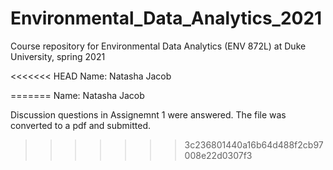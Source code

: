 # Environmental_Data_Analytics_2021
Course repository for Environmental Data Analytics (ENV 872L) at Duke University, spring 2021

<<<<<<< HEAD
Name: Natasha Jacob 

=======
Name: Natasha Jacob

Discussion questions in Assignemnt 1 were answered. The file was converted to a pdf and submitted. 
>>>>>>> 3c236801440a16b64d488f2cb97008e22d0307f3
